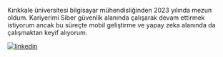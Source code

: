 

Kırıkkale üniversitesi bilgisayar mühendisliğinden 2023 yılında mezun oldum. Kariyerimi Siber güvenlik alanında çalışarak devam ettirmek istiyorum ancak bu süreçte mobil geliştirme ve yapay zeka alanında da çalışmaktan keyif alıyorum.  

[![linkedin](https://img.shields.io/badge/Linkedin-000000?style=for-the-badge&logo=Linkedin&logoColor=white)](https://www.linkedin.com/in/mehmetsen1)

